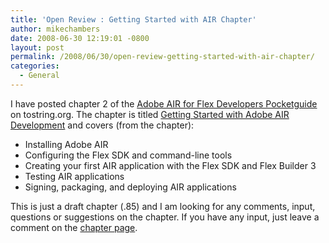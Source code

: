 ```yaml
---
title: 'Open Review : Getting Started with AIR Chapter'
author: mikechambers
date: 2008-06-30 12:19:01 -0800
layout: post
permalink: /2008/06/30/open-review-getting-started-with-air-chapter/
categories:
  - General
---
```



I have posted chapter 2 of the [Adobe AIR for Flex Developers Pocketguide][1] on tostring.org. The chapter is titled [Getting Started with Adobe AIR Development][2] and covers (from the chapter):

*   Installing Adobe AIR 
*   Configuring the Flex SDK and command-line tools 
*   Creating your first AIR application with the Flex SDK and Flex Builder 3 
*   Testing AIR applications 
*   Signing, packaging, and deploying AIR applications 

This is just a draft chapter (.85) and I am looking for any comments, input, questions or suggestions on the chapter. If you have any input, just leave a comment on the [chapter page][2].

 [1]: http://www.tostring.org/books/adobe-air-for-flex-developers-pocketguide/
 [2]: http://www.tostring.org/books/adobe-air-for-flex-developers-pocketguide/0.85/en/getting-started-with-adobe-air-development/